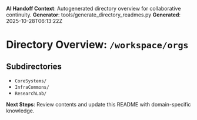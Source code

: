 <!-- AI-Handoff:START -->
**AI Handoff Context**: Autogenerated directory overview for collaborative continuity.
**Generator**: tools/generate_directory_readmes.py
**Generated**: 2025-10-28T06:13:22Z
<!-- AI-Handoff:END -->

# Directory Overview: `/workspace/orgs`

## Subdirectories
- `CoreSystems/`
- `InfraCommons/`
- `ResearchLab/`

<!-- AI-Handoff:FOOTER-START -->
**Next Steps**: Review contents and update this README with domain-specific knowledge.
<!-- AI-Handoff:FOOTER-END -->
